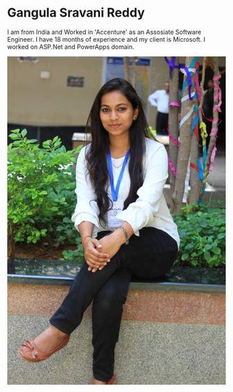 # Gangula Sravani Reddy

I am from India and Worked in 'Accenture' as an Assosiate Software Engineer. I have 18 months of experience and my client is Microsoft. I worked on ASP.Net and PowerApps domain.

![Profile](https://github.com/SravaniGangula/assignment2-Gangula/blob/main/MyPic.jpeg)